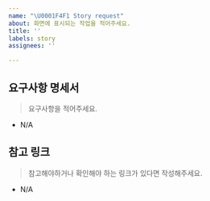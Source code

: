 ```yaml
---
name: "\U0001F4F1 Story request"
about: 화면에 표시되는 작업을 적어주세요.
title: ''
labels: story
assignees: ''

---
```


##  요구사항 명세서
> 요구사항을 적어주세요.
- N/A

## 참고 링크
> 참고해야하거나 확인해야 하는 링크가 있다면 작성해주세요.
- N/A
